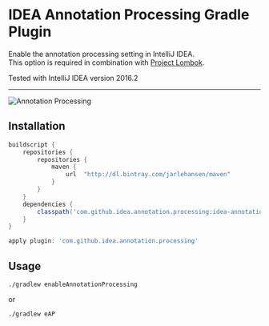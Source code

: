 # IDEA Annotation Processing Gradle Plugin

Enable the annotation processing setting in IntelliJ IDEA.  
This option is required in combination with [Project Lombok](https://projectlombok.org/).

Tested with IntelliJ IDEA version 2016.2

----

![Annotation Processing](https://s31.postimg.org/rz06r66yj/annotation_processing.png)

## Installation

```groovy
buildscript {
	repositories {
		repositories {
			maven {
				url  "http://dl.bintray.com/jarlehansen/maven"
			}
		}
	}
	dependencies {
		classpath('com.github.idea.annotation.processing:idea-annotation-processing-gradle-plugin:0.0.1')
	}
}

apply plugin: 'com.github.idea.annotation.processing'
```

## Usage

```
./gradlew enableAnnotationProcessing
```

or

```
./gradlew eAP
```
